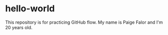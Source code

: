 # hello-world
This repository is for practicing GitHub flow.
My name is Paige Falor and I'm 20 years old.
